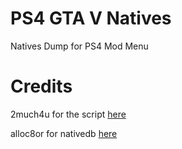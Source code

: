 # PS4 GTA V Natives
Natives Dump for PS4 Mod Menu

# Credits
2much4u for the script [here](https://github.com/2much4u/PS4-GTA-V-Native-Updater)

alloc8or for nativedb [here](https://github.com/alloc8or/gta5-nativedb-data)
